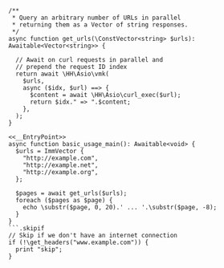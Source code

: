 ```basic-usage.php
/**
 * Query an arbitrary number of URLs in parallel
 * returning them as a Vector of string responses.
 */
async function get_urls(\ConstVector<string> $urls): Awaitable<Vector<string>> {

  // Await on curl requests in parallel and
  // prepend the request ID index
  return await \HH\Asio\vmk(
    $urls,
    async ($idx, $url) ==> {
      $content = await \HH\Asio\curl_exec($url);
      return $idx." => ".$content;
    },
  );
}

<<__EntryPoint>>
async function basic_usage_main(): Awaitable<void> {
  $urls = ImmVector {
    "http://example.com",
    "http://example.net",
    "http://example.org",
  };

  $pages = await get_urls($urls);
  foreach ($pages as $page) {
    echo \substr($page, 0, 20).' ... '.\substr($page, -8);
  }
}
```.skipif
// Skip if we don't have an internet connection
if (!\get_headers("www.example.com")) {
  print "skip";
}
```
